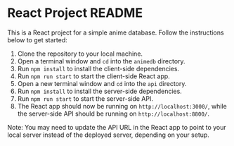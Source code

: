 # React Project README

This is a React project for a simple anime database. Follow the instructions below to get started:

1. Clone the repository to your local machine.
2. Open a terminal window and `cd` into the `animedb` directory.
3. Run `npm install` to install the client-side dependencies.
4. Run `npm run start` to start the client-side React app.
5. Open a new terminal window and `cd` into the `api` directory.
6. Run `npm install` to install the server-side dependencies.
7. Run `npm run start` to start the server-side API.
8. The React app should now be running on `http://localhost:3000/`, while the server-side API should be running on `http://localhost:8800/`.

Note: You may need to update the API URL in the React app to point to your local server instead of the deployed server, depending on your setup.

